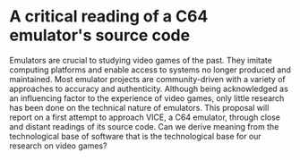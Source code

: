 # A critical reading of a C64 emulator's source code

Emulators are crucial to studying video games of the past. They imitate computing platforms and enable access to systems no longer produced and maintained. Most emulator projects are community-driven with a variety of approaches to accuracy and authenticity. Although being acknowledged as an influencing factor to the experience of video games, only little research has been done on the technical nature of emulators. This proposal will report on a first attempt to approach VICE, a C64 emulator, through close and distant readings of its source code. Can we derive meaning from the technological base of software that is the technological base for our research on video games?